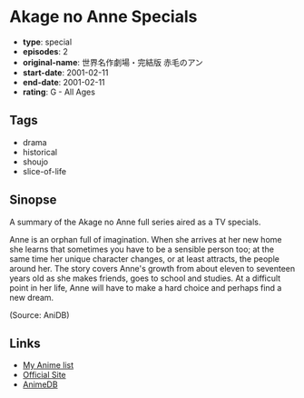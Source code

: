 # Akage no Anne Specials

-   **type**: special
-   **episodes**: 2
-   **original-name**: 世界名作劇場・完結版 赤毛のアン
-   **start-date**: 2001-02-11
-   **end-date**: 2001-02-11
-   **rating**: G - All Ages

## Tags

-   drama
-   historical
-   shoujo
-   slice-of-life

## Sinopse

A summary of the Akage no Anne full series aired as a TV specials.

Anne is an orphan full of imagination. When she arrives at her new home she learns that sometimes you have to be a sensible person too; at the same time her unique character changes, or at least attracts, the people around her. The story covers Anne's growth from about eleven to seventeen years old as she makes friends, goes to school and studies. At a difficult point in her life, Anne will have to make a hard choice and perhaps find a new dream.

(Source: AniDB)

## Links

-   [My Anime list](https://myanimelist.net/anime/23583/Akage_no_Anne_Specials)
-   [Official Site](http://dbeat.bandaivisual.co.jp/meisaku/anne.php)
-   [AnimeDB](http://anidb.info/perl-bin/animedb.pl?show=anime&aid=7142)
